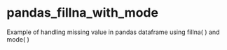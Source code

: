 # pandas_fillna_with_mode
Example of handling missing value in pandas dataframe using fillna( ) and mode( )
